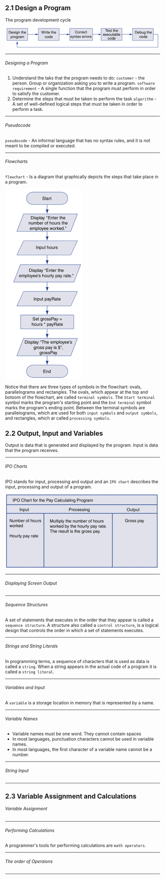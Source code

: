 ## 2.1 Design a Program

The program development cycle

<img src="./img/program cycle.png" width="700">

---

<h6>Designing a Program</h6>

1. Understand the taks that the program needs to do:
   `customer` - the person. Group or organization asking you to write a program.
   `software requirement` - A single function that the program must perform in order to satisfy the customer.
2. Determine the steps that must be taken to perform the task
   `algorithm` - A set of well-defined logical steps that must be taken in order to perform a task.

---

<h6>Pseudocode</h6>

`pseudocode` - An informal language that has no syntax rules, and it is not meant to be compiled or executed.

---

<h6>Flowcharts</h6>

`flowchart` - Is a diagram that graphically depicts the steps that take place in a program.

<img src="./img/flowchart.png" width="250">

Notice that there are three types of symbols in the flowchart: ovals, parallelograms and rectangles. The ovals, which appear at the top and botoom of the flowchart, are called `terminal symbols`. The `Start terminal` symbol marks the program's starting point and the `End terminal` symbol marks the program's ending point.
Between the terminal symbols are parallelograms, which are used for both `input symbols` and `output symbols`, and rectangles, which ar called `processing symbols`.

## 2.2 Output, Input and Variables

Output is data that is generated and displayed by the program.
Input is data that the program receives.

---

<h6>IPO Charts</h6>

IPO stands for input, processing and output and an `IPO chart` describes the input, processing and output of a program.

<img src="./img/ipo chart.png" width="500">

---

<h6>Displaying Screen Output</h6>

---

<h6>Sequence Structures</h6>

A set of statements that executes in the order that they appear is called a `sequence structure`.
A structure also called a `control structure`, is a logical design that controls the order in which a set of statements executes.

---

<h6>Strings and String Literals</h6>

In programming terms, a sequence of characters that is used as data is called a `string`. When a string appears in the actual code of a program it is called a `string literal`.

---

<h6>Variables and Input</h6>

A `variable` is a storage location in memory that is represented by a name.

---

<h6>Variable Names</h6>

- Variable names must be one word. They cannot contain spaces
- In most languages, punctuation characters cannot be used in variable names.
- In most languages, the first character of a variable name cannot be a number.

---

<h6>String Input</h6>

---

## 2.3 Variable Assignment and Calculations

<h6>Variable Assignment</h6>

---

<h6>Performing Calculations</h6>

A programmer's tools for performing calculations are `math operators`.

---

<h6>The order of Operaions</h6>

---
